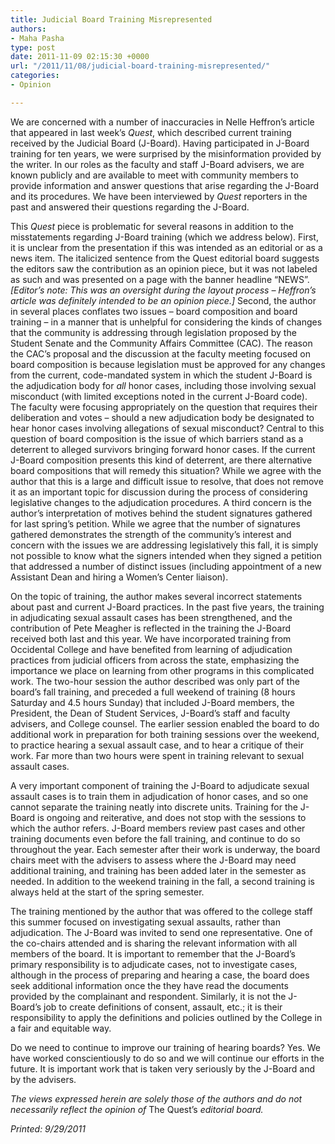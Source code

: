 ```yaml
---
title: Judicial Board Training Misrepresented
authors:
- Maha Pasha
type: post
date: 2011-11-09 02:15:30 +0000
url: "/2011/11/08/judicial-board-training-misrepresented/"
categories:
- Opinion

---
```

We are concerned with a number of inaccuracies in Nelle Heffron’s article that appeared in last week’s _Quest_, which described current training received by the Judicial Board (J-Board). Having participated in J-Board training for ten years, we were surprised by the misinformation provided by the writer. In our roles as the faculty and staff J-Board advisers, we are known publicly and are available to meet with community members to provide information and answer questions that arise regarding the J-Board and its procedures. We have been interviewed by _Quest_ reporters in the past and answered their questions regarding the J-Board.

This _Quest_ piece is problematic for several reasons in addition to the misstatements regarding J-Board training (which we address below). First, it is unclear from the presentation if this was intended as an editorial or as a news item. The italicized sentence from the Quest editorial board suggests the editors saw the contribution as an opinion piece, but it was not labeled as such and was presented on a page with the banner headline “NEWS”. _[Editor’s note: This was an oversight during the layout process – Heffron’s article was definitely intended to be an opinion piece.]_ Second, the author in several places conflates two issues – board composition and board training – in a manner that is unhelpful for considering the kinds of changes that the community is addressing through legislation proposed by the Student Senate and the Community Affairs Committee (CAC). The reason the CAC’s proposal and the discussion at the faculty meeting focused on board composition is because legislation must be approved for any changes from the current, code-mandated system in which the student J-Board is the adjudication body for _all_ honor cases, including those involving sexual misconduct (with limited exceptions noted in the current J-Board code). The faculty were focusing appropriately on the question that requires their deliberation and votes – should a new adjudication body be designated to hear honor cases involving allegations of sexual misconduct? Central to this question of board composition is the issue of which barriers stand as a deterrent to alleged survivors bringing forward honor cases. If the current J-Board composition presents this kind of deterrent, are there alternative board compositions that will remedy this situation? While we agree with the author that this is a large and difficult issue to resolve, that does not remove it as an important topic for discussion during the process of considering legislative changes to the adjudication procedures. A third concern is the author&#8217;s interpretation of motives behind the student signatures gathered for last spring&#8217;s petition. While we agree that the number of signatures gathered demonstrates the strength of the community&#8217;s interest and concern with the issues we are addressing legislatively this fall, it is simply not possible to know what the signers intended when they signed a petition that addressed a number of distinct issues (including appointment of a new Assistant Dean and hiring a Women’s Center liaison).

On the topic of training, the author makes several incorrect statements about past and current J-Board practices. In the past five years, the training in adjudicating sexual assault cases has been strengthened, and the contribution of Pete Meagher is reflected in the training the J-Board received both last and this year. We have incorporated training from Occidental College and have benefited from learning of adjudication practices from judicial officers from across the state, emphasizing the importance we place on learning from other programs in this complicated work. The two-hour session the author described was only part of the board’s fall training, and preceded a full weekend of training (8 hours Saturday and 4.5 hours Sunday) that included J-Board members, the President, the Dean of Student Services, J-Board’s staff and faculty advisers, and College counsel. The earlier session enabled the board to do additional work in preparation for both training sessions over the weekend, to practice hearing a sexual assault case, and to hear a critique of their work. Far more than two hours were spent in training relevant to sexual assault cases.

A very important component of training the J-Board to adjudicate sexual assault cases is to train them in adjudication of honor cases, and so one cannot separate the training neatly into discrete units. Training for the J-Board is ongoing and reiterative, and does not stop with the sessions to which the author refers. J-Board members review past cases and other training documents even before the fall training, and continue to do so throughout the year. Each semester after their work is underway, the board chairs meet with the advisers to assess where the J-Board may need additional training, and training has been added later in the semester as needed. In addition to the weekend training in the fall, a second training is always held at the start of the spring semester.

The training mentioned by the author that was offered to the college staff this summer focused on investigating sexual assaults, rather than adjudication. The J-Board was invited to send one representative. One of the co-chairs attended and is sharing the relevant information with all members of the board. It is important to remember that the J-Board’s primary responsibility is to adjudicate cases, not to investigate cases, although in the process of preparing and hearing a case, the board does seek additional information once the they have read the documents provided by the complainant and respondent. Similarly, it is not the J-Board’s job to create definitions of consent, assault, etc.; it is their responsibility to apply the definitions and policies outlined by the College in a fair and equitable way.

Do we need to continue to improve our training of hearing boards? Yes. We have worked conscientiously to do so and we will continue our efforts in the future. It is important work that is taken very seriously by the J-Board and by the advisers.

_The views expressed herein are solely those of the authors and do not necessarily reflect the opinion of_ The Quest’s _editorial board._

_Printed: 9/29/2011_